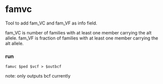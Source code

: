 # famvc

Tool to add fam_VC and fam_VF as info field.

fam_VC is number of families with at least one member carrying the alt allele.
fam_VF is fraction of families with at least one member carrying the alt allele.

### run
`famvc $ped $vcf > $outbcf`

note: only outputs bcf currently

